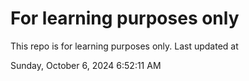 # For learning purposes only
This repo is for learning purposes only.
Last updated at

Sunday, October 6, 2024 6:52:11 AM

